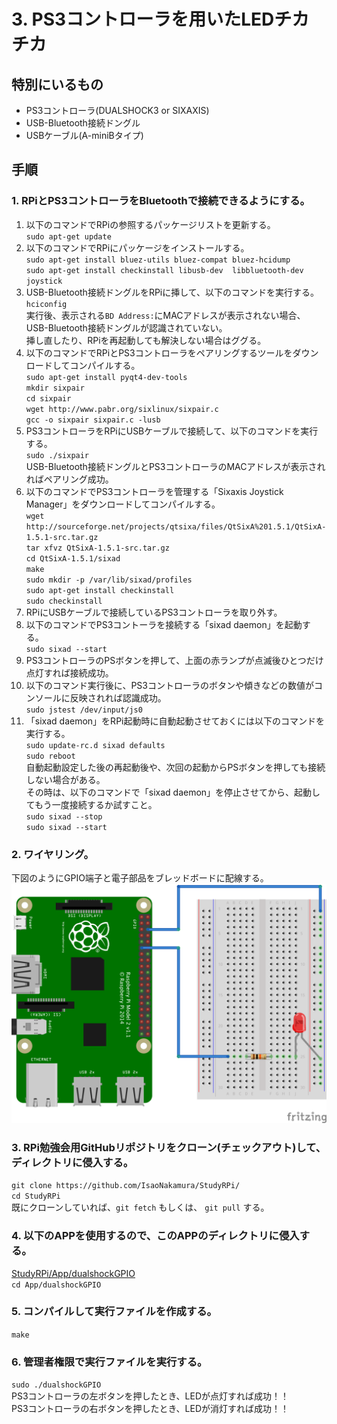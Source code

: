 # 3. PS3コントローラを用いたLEDチカチカ
## 特別にいるもの
* PS3コントローラ(DUALSHOCK3 or SIXAXIS)
* USB-Bluetooth接続ドングル
* USBケーブル(A-miniBタイプ)

## 手順
### 1. RPiとPS3コントローラをBluetoothで接続できるようにする。
1. 以下のコマンドでRPiの参照するパッケージリストを更新する。  
``sudo apt-get update``
2. 以下のコマンドでRPiにパッケージをインストールする。  
``sudo apt-get install bluez-utils bluez-compat bluez-hcidump``  
``sudo apt-get install checkinstall libusb-dev  libbluetooth-dev joystick``  
3.  USB-Bluetooth接続ドングルをRPiに挿して、以下のコマンドを実行する。  
``hciconfig``  
実行後、表示される``BD Address:``にMACアドレスが表示されない場合、USB-Bluetooth接続ドングルが認識されていない。  
挿し直したり、RPiを再起動しても解決しない場合はググる。  
4. 以下のコマンドでRPiとPS3コントローラをペアリングするツールをダウンロードしてコンパイルする。  
``sudo apt-get install pyqt4-dev-tools``  
``mkdir sixpair``  
``cd sixpair``  
``wget http://www.pabr.org/sixlinux/sixpair.c``  
``gcc -o sixpair sixpair.c -lusb``  
5. PS3コントローラをRPiにUSBケーブルで接続して、以下のコマンドを実行する。  
``sudo ./sixpair``  
USB-Bluetooth接続ドングルとPS3コントローラのMACアドレスが表示されればペアリング成功。
6. 以下のコマンドでPS3コントローラを管理する「Sixaxis Joystick Manager」をダウンロードしてコンパイルする。  
``wget http://sourceforge.net/projects/qtsixa/files/QtSixA%201.5.1/QtSixA-1.5.1-src.tar.gz``  
``tar xfvz QtSixA-1.5.1-src.tar.gz``  
``cd QtSixA-1.5.1/sixad``  
``make``  
``sudo mkdir -p /var/lib/sixad/profiles``  
``sudo apt-get install checkinstall``  
``sudo checkinstall``  
7. RPiにUSBケーブルで接続しているPS3コントローラを取り外す。  
8. 以下のコマンドでPS3コントーラを接続する「sixad daemon」を起動する。  
``sudo sixad --start``  
9. PS3コントローラのPSボタンを押して、上面の赤ランプが点滅後ひとつだけ点灯すれば接続成功。  
10. 以下のコマンド実行後に、PS3コントローラのボタンや傾きなどの数値がコンソールに反映されれば認識成功。  
``sudo jstest /dev/input/js0``  
11. 「sixad daemon」をRPi起動時に自動起動させておくには以下のコマンドを実行する。  
``sudo update-rc.d sixad defaults``  
``sudo reboot``  
自動起動設定した後の再起動後や、次回の起動からPSボタンを押しても接続しない場合がある。  
その時は、以下のコマンドで「sixad daemon」を停止させてから、起動してもう一度接続するか試すこと。  
``sudo sixad --stop``  
``sudo sixad --start``  

### 2. ワイヤリング。
下図のようにGPIO端子と電子部品をブレッドボードに配線する。  
![Wiring](https://github.com/IsaoNakamura/StudyRPi/blob/master/Doc/Wiring/RPi_WriteGPIO/RPi_WriteGPIO_bread.png?raw=true)

### 3. RPi勉強会用GitHubリポジトリをクローン(チェックアウト)して、ディレクトリに侵入する。  
``git clone https://github.com/IsaoNakamura/StudyRPi/``  
``cd StudyRPi``  
  既にクローンしていれば、``git fetch`` もしくは、 ``git pull`` する。

### 4. 以下のAPPを使用するので、このAPPのディレクトリに侵入する。  
[StudyRPi/App/dualshockGPIO](https://github.com/IsaoNakamura/StudyRPi/blob/master/App/dualshockGPIO)  
``cd App/dualshockGPIO`` 

### 5. コンパイルして実行ファイルを作成する。  
``make``  

### 6. 管理者権限で実行ファイルを実行する。  
``sudo ./dualshockGPIO``  
PS3コントローラの左ボタンを押したとき、LEDが点灯すれば成功！！  
PS3コントローラの右ボタンを押したとき、LEDが消灯すれば成功！！  
